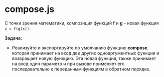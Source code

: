 # compose.js

С точки зрения математики, композиция функций **f** и **g** - новая функция `z = f(g(x))`.

**Задача:**



- Реализуйте и экспортируйте по умолчанию функцию **compose**, которая принимает на вход две других одноаргументных функции и возвращает новую функцию. Эта новая функция, также принимает  на вход один параметр и при вызове применяет его последовательно к переданным функциям в обратном порядке.